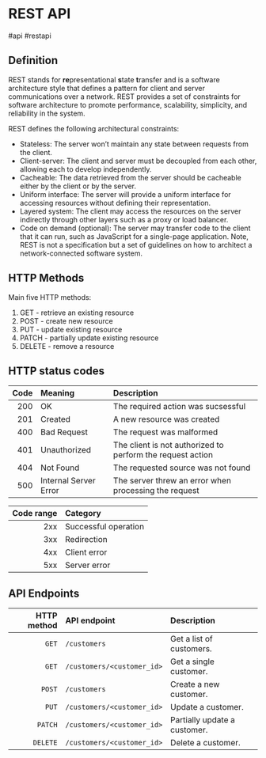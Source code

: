 # REST API
#api #restapi 

## Definition

REST stands for **re**presentational **s**tate **t**ransfer and is a software architecture style that defines a pattern for client and server communications over a network. REST provides a set of constraints for software architecture to promote performance, scalability, simplicity, and reliability in the system.

REST defines the following architectural constraints:
- Stateless: The server won’t maintain any state between requests from the client.
- Client-server: The client and server must be decoupled from each other, allowing each to develop independently.
- Cacheable: The data retrieved from the server should be cacheable either by the client or by the server.
- Uniform interface: The server will provide a uniform interface for accessing resources without defining their representation.
- Layered system: The client may access the resources on the server indirectly through other layers such as a proxy or load balancer.
- Code on demand (optional): The server may transfer code to the client that it can run, such as JavaScript for a single-page application.
Note, REST is not a specification but a set of guidelines on how to architect a network-connected software system.

## HTTP Methods

Main five HTTP methods:
1. GET - retrieve an existing resource
2. POST - create new resource
3. PUT - update existing resource
4. PATCH - partially update existing resource
5. DELETE - remove a resource

## HTTP status codes

|Code|Meaning|Description|
|-----:|:--------|:------------|
|200|OK|The required action was sucsessful|
|201|Created|A new resource was created|
|400|Bad Request|The request was malformed|
|401|Unauthorized|The client is not authorized to perform the request action|
|404|Not Found|The requested source was not found|
|500|Internal Server Error|The server threw an error when processing the request|

|Code range|Category|
|------:|:----------|
|2xx|Successful operation|
|3xx|Redirection|
|4xx|Client error|
|5xx|Server error|

## API Endpoints

|HTTP method|API endpoint|Description|
|-------:|:----------|:------------|
|`GET`|`/customers`|Get a list of customers.|
|`GET`|`/customers/<customer_id>`|Get a single customer.|
|`POST`|`/customers`|Create a new customer.|
|`PUT`|`/customers/<customer_id>`|Update a customer.|
|`PATCH`|`/customers/<customer_id>`|Partially update a customer.|
|`DELETE`|`/customers/<customer_id>`|Delete a customer.|

